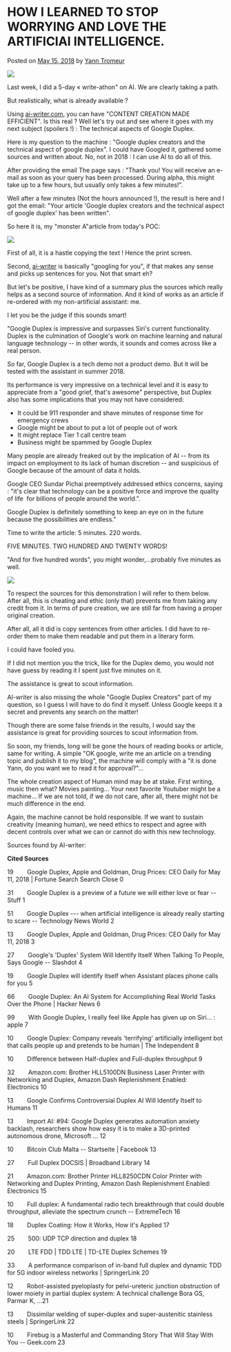 # HOW I LEARNED TO STOP WORRYING AND LOVE THE ARTIFICIAI INTELLIGENCE.

Posted on [May 15, 2018](https://iooikos.co/blog-post/how-i-learned-to-stop-worrying-and-love-the-artificiai-intelligence/) by [Yann Tromeur](https://iooikos.co/author/gmailyatr/)

[![](https://i2.wp.com/iooikos.co/wp-content/uploads/2018/08/16.png?fit=536%2C355&ssl=1)](https://iooikos.co/blog-post/how-i-learned-to-stop-worrying-and-love-the-artificiai-intelligence/)

Last week, I did a 5-day « write-athon" on AI. We are clearly taking a path.

But realistically, what is already available ?

Using [ai-writer.com](http://www.ai-writer.com/), you can have "CONTENT CREATION MADE EFFICIENT". Is this real ? Well let's try out and see where it goes with my next subject (spoilers !) : The technical aspects of Google Duplex.

Here is my question to the machine : "Google duplex creators and the technical aspect of google duplex". I could have Googled it, gathered some sources and written about. No, not in 2018 : I can use AI to do all of this.

After providing the email The page says : "Thank you! You will receive an e-mail as soon as your query has been processed. During alpha, this might take up to a few hours, but usually only takes a few minutes!".

Well after a few minutes (Not the hours announced !), the result is here and I got the email: "Your article 'Google duplex creators and the technical aspect of google duplex' has been written".

So here it is, my "monster A"article from today's POC:

![](https://static.wixstatic.com/media/6b985f_637b899b46be4d36abf5e3990b71fc0f~mv2.jpg/v1/fill/w_484,h_293,al_c,q_80,usm_0.66_1.00_0.01/6b985f_637b899b46be4d36abf5e3990b71fc0f~mv2.webp)

First of all, it is a hastle copying the text ! Hence the print screen.

Second, [ai-writer](http://www.ai-writer.com/) is basically "googling for you", if that makes any sense and picks up sentences for you. Not that smart eh?

But let's be positive, I have kind of a summary plus the sources which really helps as a second source of information. And it kind of works as an article if re-ordered with my non-artificial assistant: me.

I let you be the judge if this sounds smart!

"Google Duplex is impressive and surpasses Siri's current functionality. Duplex is the culmination of Google's work on machine learning and natural language technology -- in other words, it sounds and comes across like a real person.

So far, Google Duplex is a tech demo not a product demo. But it will be tested with the assistant in summer 2018.

Its performance is very impressive on a technical level and it is easy to appreciate from a "good grief, that's awesome" perspective, but Duplex also has some implications that you may not have considered:

- It could be 911 responder and shave minutes of response time for emergency crews
- Google might be about to put a lot of people out of work
- It might replace Tier 1 call centre team
- Business might be spammed by Google Duplex

Many people are already freaked out by the implication of AI -- from its impact on employment to its lack of human discretion -- and suspicious of Google because of the amount of data it holds.

Google CEO Sundar Pichai preemptively addressed ethics concerns, saying : "it's clear that technology can be a positive force and improve the quality of life  for billions of people around the world.".

Google Duplex is definitely something to keep an eye on in the future because the possibilities are endless."

Time to write the article: 5 minutes. 220 words.

FIVE MINUTES. TWO HUNDRED AND TWENTY WORDS!

"And for five hundred words", you might wonder,...probably five minutes as well.

![](https://static.wixstatic.com/media/6b985f_61ac89aa7af2444aa76a45ded3620bb2~mv2.jpg/v1/fill/w_319,h_353,al_c,q_80,usm_0.66_1.00_0.01/6b985f_61ac89aa7af2444aa76a45ded3620bb2~mv2.webp)

To respect the sources for this demonstration I will refer to them below. After all, this is cheating and ethic (only that) prevents me from taking any credit from it. In terms of pure creation, we are still far from having a proper original creation.

After all, all it did is copy sentences from other articles. I did have to re-order them to make them readable and put them in a literary form.

I could have fooled you.

If I did not mention you the trick, like for the Duplex demo, you would not have guess by reading it I spent just five minutes on it.

The assistance is great to scout information.

AI-writer is also missing the whole "Google Duplex Creators" part of my question, so I guess I will have to do find it myself. Unless Google keeps it a secret and prevents any search on the matter!

Though there are some false friends in the results, I would say the assistance is great for providing sources to scout information from.

So soon, my friends, long will be gone the hours of reading books or article, same for writing. A simple "OK google, write me an article on a trending topic and publish it to my blog", the machine will comply with a "it is done Yann, do you want we to read it for approval?"...

The whole creation aspect of Human mind may be at stake. First writing, music then what? Movies painting... Your next favorite Youtuber might be a machine... If we are not told, if we do not care, after all, there might not be much difference in the end.

Again, the machine cannot be hold responsible. If we want to sustain creativity (meaning human), we need ethics to respect and agree with decent controls over what we can or cannot do with this new technology.

Sources found by AI-writer:

**Cited Sources**

19        Google Duplex, Apple and Goldman, Drug Prices: CEO Daily for May 11, 2018 | Fortune Search Search Close 0

31        Google Duplex is a preview of a future we will either love or fear -- Stuff 1

51        Google Duplex --- when artificial intelligence is already really starting to scare -- Technology News World 2

13        Google Duplex, Apple and Goldman, Drug Prices: CEO Daily for May 11, 2018 3

27        Google's 'Duplex' System Will Identify Itself When Talking To People, Says Google -- Slashdot 4

19        Google Duplex will identify itself when Assistant places phone calls for you 5

66        Google Duplex: An AI System for Accomplishing Real World Tasks Over the Phone | Hacker News 6

99        With Google Duplex, I really feel like Apple has given up on Siri... : apple 7

10        Google Duplex: Company reveals 'terrifying' artificially intelligent bot that calls people up and pretends to be human | The Independent 8

10        Difference between Half-duplex and Full-duplex throughput 9

32        Amazon.com: Brother HLL5100DN Business Laser Printer with Networking and Duplex, Amazon Dash Replenishment Enabled: Electronics 10

13        Google Confirms Controversial Duplex AI Will Identify Itself to Humans 11

13        Import AI: #94: Google Duplex generates automation anxiety backlash, researchers show how easy it is to make a 3D-printed autonomous drone, Microsoft ... 12

10        Bitcoin Club Malta -- Startseite | Facebook 13

27        Full Duplex DOCSIS | Broadband Library 14

21        Amazon.com: Brother Printer HLL8250CDN Color Printer with Networking and Duplex Printing, Amazon Dash Replenishment Enabled: Electronics 15

10        Full duplex: A fundamental radio tech breakthrough that could double throughput, alleviate the spectrum crunch -- ExtremeTech 16

18        Duplex Coating: How it Works, How it's Applied 17

25        500: UDP TCP direction and duplex 18

20        LTE FDD | TDD LTE | TD-LTE Duplex Schemes 19

33        A performance comparison of in-band full duplex and dynamic TDD for 5G indoor wireless networks | SpringerLink 20

12        Robot-assisted pyeloplasty for pelvi-ureteric junction obstruction of lower moiety in partial duplex system: A technical challenge Bora GS, Parmar K, ...21

13        Dissimilar welding of super-duplex and super-austenitic stainless steels | SpringerLink 22

10        Firebug is a Masterful and Commanding Story That Will Stay With You -- Geek.com 23

